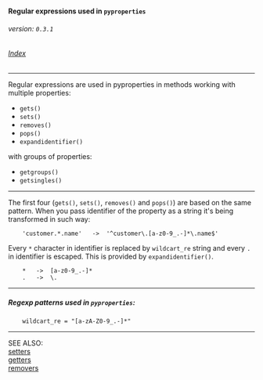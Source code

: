 #### Regular expressions used in `pyproperties` 
###### _version: `0.3.1`_

###### [Index](index.mdown)
----


Regular expressions are used in pyproperties in 
methods working with multiple properties:

*   `gets()`
*   `sets()`
*   `removes()`
*   `pops()`
*   `expandidentifier()`

with groups of properties:

*   `getgroups()`
*   `getsingles()`

----


The first four (`gets()`, `sets()`, `removes()` and `pops()`) are based on the same 
pattern. When you pass identifier of the property as a string it's being 
transformed in such way:


        'customer.*.name'   ->  '^customer\.[a-z0-9_.-]*\.name$'


Every `*` character in identifier is replaced by `wildcart_re` string and every `.` in identifier 
is escaped. This is provided by `expandidentifier()`.

        *   ->  [a-z0-9_.-]*
        .   ->  \.


----


##### Regexp patterns used in `pyproperties`:

        wildcart_re = "[a-zA-Z0-9_.-]*"

----


SEE ALSO:  
[setters](setters.mdown)  
[getters](getters.mdown)  
[removers](removers.mdown)
